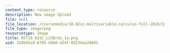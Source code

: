 ```yaml
---
content_type: resource
description: New image Upload
file: null
file_location: /coursemedia/18-02sc-multivariable-calculus-fall-2010/328b95ad6785b8b0a54f0d23daa20681_MIT18_02SC_L23Brds_1a.png
file_type: image/png
resourcetype: Image
title: MIT18_02SC_L23Brds_1a.png
uid: 328b95ad-6785-b8b0-a54f-0d23daa20681
---
```


